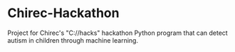 # Chirec-Hackathon
Project for Chirec's "C://hacks" hackathon
Python program that can detect autism in children through machine learning.
